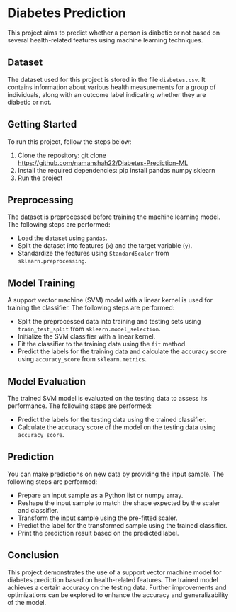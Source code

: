 # Diabetes Prediction

This project aims to predict whether a person is diabetic or not based on several health-related features using machine learning techniques.

## Dataset

The dataset used for this project is stored in the file `diabetes.csv`. It contains information about various health measurements for a group of individuals, along with an outcome label indicating whether they are diabetic or not.

## Getting Started

To run this project, follow the steps below:

1. Clone the repository: git clone https://github.com/namanshah22/Diabetes-Prediction-ML 
2. Install the required dependencies: pip install pandas numpy sklearn
3. Run the project


## Preprocessing

The dataset is preprocessed before training the machine learning model. The following steps are performed:

- Load the dataset using `pandas`.
- Split the dataset into features (`x`) and the target variable (`y`).
- Standardize the features using `StandardScaler` from `sklearn.preprocessing`.

## Model Training

A support vector machine (SVM) model with a linear kernel is used for training the classifier. The following steps are performed:

- Split the preprocessed data into training and testing sets using `train_test_split` from `sklearn.model_selection`.
- Initialize the SVM classifier with a linear kernel.
- Fit the classifier to the training data using the `fit` method.
- Predict the labels for the training data and calculate the accuracy score using `accuracy_score` from `sklearn.metrics`.

## Model Evaluation

The trained SVM model is evaluated on the testing data to assess its performance. The following steps are performed:

- Predict the labels for the testing data using the trained classifier.
- Calculate the accuracy score of the model on the testing data using `accuracy_score`.

## Prediction

You can make predictions on new data by providing the input sample. The following steps are performed:

- Prepare an input sample as a Python list or numpy array.
- Reshape the input sample to match the shape expected by the scaler and classifier.
- Transform the input sample using the pre-fitted scaler.
- Predict the label for the transformed sample using the trained classifier.
- Print the prediction result based on the predicted label.

## Conclusion

This project demonstrates the use of a support vector machine model for diabetes prediction based on health-related features. The trained model achieves a certain accuracy on the testing data. Further improvements and optimizations can be explored to enhance the accuracy and generalizability of the model.
